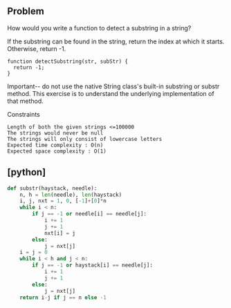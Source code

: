 
## Problem

How would you write a function to detect a substring in a string?

If the substring can be found in the string, return the index at which it starts. Otherwise, return -1.

```
function detectSubstring(str, subStr) {
  return -1;
}
```
Important-- do not use the native String class's built-in substring or substr method. This exercise is to understand the underlying implementation of that method.

Constraints

    Length of both the given strings <=100000
    The strings would never be null
    The strings will only consist of lowercase letters
    Expected time complexity : O(n)
    Expected space complexity : O(1)


## [python]
```python
def substr(haystack, needle):
    n, h = len(needle), len(haystack)
    i, j, nxt = 1, 0, [-1]+[0]*n
    while i < n:
        if j == -1 or needle[i] == needle[j]:
            i += 1
            j += 1
            nxt[i] = j
        else:
            j = nxt[j]
    i = j = 0
    while i < h and j < n:
        if j == -1 or haystack[i] == needle[j]:
            i += 1
            j += 1
        else:
            j = nxt[j]
    return i-j if j == n else -1
```